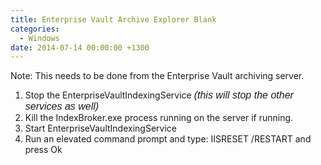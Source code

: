 ```yaml
---
title: Enterprise Vault Archive Explorer Blank
categories:
  - Windows
date: 2014-07-14 00:00:00 +1300
---
```

Note: This needs to be done from the Enterprise Vault archiving server.

  1. Stop the EnterpriseVaultIndexingService <em style="font-family: sans-serif;font-size: medium">(this will stop the other services as well)</em>
  2. Kill the IndexBroker.exe process running on the server if running.
  3. Start EnterpriseVaultIndexingService
  4. Run an elevated command prompt and type: IISRESET /RESTART and press Ok

